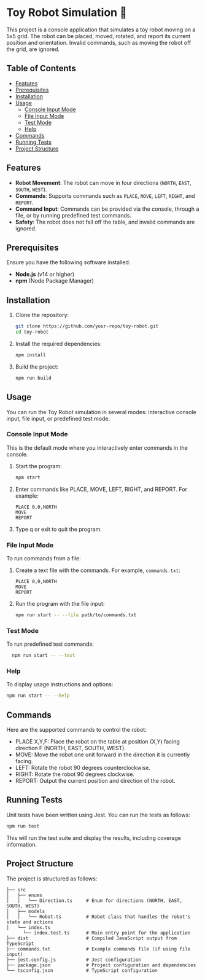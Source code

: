 # Toy Robot Simulation 🤖

This project is a console application that simulates a toy robot moving on a 5x5 grid. The robot can be placed, moved, rotated, and report its current position and orientation. Invalid commands, such as moving the robot off the grid, are ignored.

## Table of Contents

- [Features](#features)
- [Prerequisites](#prerequisites)
- [Installation](#installation)
- [Usage](#usage)
    - [Console Input Mode](#console-input-mode)
    - [File Input Mode](#file-input-mode)
    - [Test Mode](#test-mode)
    - [Help](#help)
- [Commands](#commands)
- [Running Tests](#running-tests)
- [Project Structure](#project-structure)

## Features

- **Robot Movement**: The robot can move in four directions (`NORTH`, `EAST`, `SOUTH`, `WEST`).
- **Commands**: Supports commands such as `PLACE`, `MOVE`, `LEFT`, `RIGHT`, and `REPORT`.
- **Command Input**: Commands can be provided via the console, through a file, or by running predefined test commands.
- **Safety**: The robot does not fall off the table, and invalid commands are ignored.

## Prerequisites

Ensure you have the following software installed:

- **Node.js** (v14 or higher)
- **npm** (Node Package Manager)

## Installation

1. Clone the repository:

   ```bash
   git clone https://github.com/your-repo/toy-robot.git
   cd toy-robot
   
2. Install the required dependencies:

   ```bash
   npm install
   ```

3. Build the project:

   ```bash
   npm run build
   ```
   
## Usage

You can run the Toy Robot simulation in several modes: interactive console input, file input, or predefined test mode.

### Console Input Mode
This is the default mode where you interactively enter commands in the console.

1. Start the program:

   ```bash
   npm start
   ```
   
2. Enter commands like PLACE, MOVE, LEFT, RIGHT, and REPORT. For example:

   ```
   PLACE 0,0,NORTH
   MOVE
   REPORT
   ```
   
3. Type q or exit to quit the program.

### File Input Mode

To run commands from a file:

1. Create a text file with the commands. For example, `commands.txt`:

   ```
   PLACE 0,0,NORTH
   MOVE
   REPORT
   ```

2. Run the program with the file input:

   ```bash
   npm run start -- --file path/to/commands.txt
   ```

### Test Mode

To run predefined test commands:

  ```bash
    npm run start -- --test
   ```

### Help

To display usage instructions and options:

```bash
npm run start -- --help
```

## Commands
Here are the supported commands to control the robot:

- PLACE X,Y,F: Place the robot on the table at position (X,Y) facing direction F (NORTH, EAST, SOUTH, WEST).
- MOVE: Move the robot one unit forward in the direction it is currently facing.
- LEFT: Rotate the robot 90 degrees counterclockwise.
- RIGHT: Rotate the robot 90 degrees clockwise.
- REPORT: Output the current position and direction of the robot.


## Running Tests
Unit tests have been written using Jest. You can run the tests as follows:

```bash
npm run test
```

This will run the test suite and display the results, including coverage information.

## Project Structure

The project is structured as follows:

```
├── src
│   ├── enums
│   │   └── Direction.ts     # Enum for directions (NORTH, EAST, SOUTH, WEST)
│   ├── models
│   │   └── Robot.ts         # Robot class that handles the robot's state and actions
│   └── index.ts      
      └── index.test.ts      # Main entry point for the application
├── dist                     # Compiled JavaScript output from TypeScript
├── commands.txt             # Example commands file (if using file input)
├── jest.config.js           # Jest configuration
├── package.json             # Project configuration and dependencies
└── tsconfig.json            # TypeScript configuration
```
